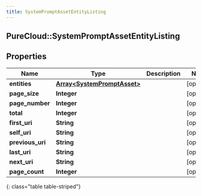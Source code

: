 ```yaml
---
title: SystemPromptAssetEntityListing
---
```

## PureCloud::SystemPromptAssetEntityListing

## Properties

|Name | Type | Description | Notes|
|------------ | ------------- | ------------- | -------------|
| **entities** | [**Array&lt;SystemPromptAsset&gt;**](SystemPromptAsset.html) |  | [optional] |
| **page_size** | **Integer** |  | [optional] |
| **page_number** | **Integer** |  | [optional] |
| **total** | **Integer** |  | [optional] |
| **first_uri** | **String** |  | [optional] |
| **self_uri** | **String** |  | [optional] |
| **previous_uri** | **String** |  | [optional] |
| **last_uri** | **String** |  | [optional] |
| **next_uri** | **String** |  | [optional] |
| **page_count** | **Integer** |  | [optional] |
{: class="table table-striped"}


